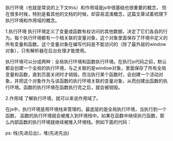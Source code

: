 执行环境（也就是常说的上下文this）和作用域是js中很基础也很重要的概念， 但在很多时候，特别是看其他的文档的时候，却容易混淆概念，这篇文章试着梳理下执行环境和作用域的概念。

1.执行环境
执行环境定义了变量或函数有权访问的其他数据，决定了它们各自的行为。每个执行环境都有一个相关联的变量对象，这个对象里面保存了环境中定义的所有变量和函数。这个变量对象在编写代码是不能访问的（除了最外层的window对象），只有解析器在后台处理才能使用。

执行环境可以分成两种：全局执行环境和函数执行环境。在执行js代码之前，默认都会创建一个全局的执行环境，与之关联的是window对象，里面保存了所有全局变量和函数，直到页面关闭时才销毁。而当执行某个函数时，会创建一个活动对象，并把这个对象作为与该函数的执行环境关联的变量对象，从而创建出函数的执行环境。函数的执行环境在函数执行完之后，就会被销毁。

2.作用域
了解执行环境，就可以来说作用域了。

在js中，执行环境是用环境栈来管理的。最底层的是全局执行环境，当执行到一个函数， 函数的执行环境就会被推入到环境栈中。如果在函数中继续执行函数，那么内部函数的执行环境就继续被推入环境栈。例如下面的代码：



ps: 栈(先进后出)，堆(先进先出)